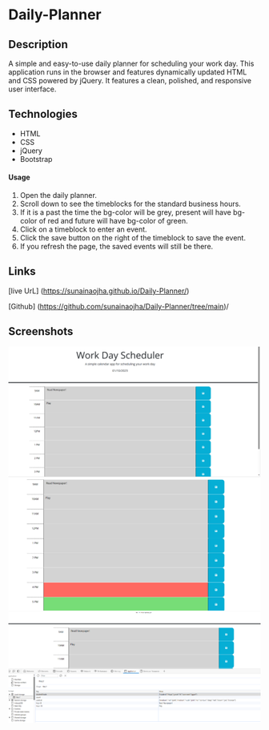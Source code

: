 # Daily-Planner

## Description
A simple and easy-to-use daily planner for scheduling your work day. This application runs in the browser and features dynamically updated HTML and CSS powered by jQuery. It features a clean, polished, and responsive user interface.

## Technologies
* HTML
* CSS
* jQuery
* Bootstrap

#### Usage
1. Open the daily planner.
2. Scroll down to see the timeblocks for the standard business hours.
3. If it is a past the time the bg-color will be grey, present will have   bg-color of red and future will have bg-color of green. 
4. Click on a timeblock to enter an event.
5. Click the save button on the right of the timeblock to save the event.
6. If you refresh the page, the saved events will still be there.



## Links 


[live UrL] (https://sunainaojha.github.io/Daily-Planner/)

[Github] 
(https://github.com/sunainaojha/Daily-Planner/tree/main)/


## Screenshots
![projectpic.1](./assets/img-1.png)
![projectpic.2](./assets/img-2.png)
![projectpic.3](./assets/img-3.png)
